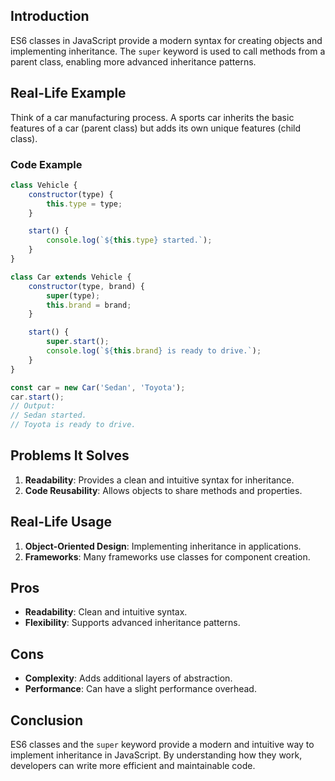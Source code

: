 ## Introduction
ES6 classes in JavaScript provide a modern syntax for creating objects and implementing inheritance. The `super` keyword is used to call methods from a parent class, enabling more advanced inheritance patterns.

## Real-Life Example
Think of a car manufacturing process. A sports car inherits the basic features of a car (parent class) but adds its own unique features (child class).

### Code Example
```javascript
class Vehicle {
    constructor(type) {
        this.type = type;
    }

    start() {
        console.log(`${this.type} started.`);
    }
}

class Car extends Vehicle {
    constructor(type, brand) {
        super(type);
        this.brand = brand;
    }

    start() {
        super.start();
        console.log(`${this.brand} is ready to drive.`);
    }
}

const car = new Car('Sedan', 'Toyota');
car.start();
// Output:
// Sedan started.
// Toyota is ready to drive.
```

## Problems It Solves
1. **Readability**: Provides a clean and intuitive syntax for inheritance.
2. **Code Reusability**: Allows objects to share methods and properties.

## Real-Life Usage
1. **Object-Oriented Design**: Implementing inheritance in applications.
2. **Frameworks**: Many frameworks use classes for component creation.

## Pros
- **Readability**: Clean and intuitive syntax.
- **Flexibility**: Supports advanced inheritance patterns.

## Cons
- **Complexity**: Adds additional layers of abstraction.
- **Performance**: Can have a slight performance overhead.

## Conclusion
ES6 classes and the `super` keyword provide a modern and intuitive way to implement inheritance in JavaScript. By understanding how they work, developers can write more efficient and maintainable code.

